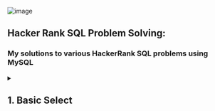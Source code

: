 ![image](https://github.com/shanuhalli/Practice-MySQL/assets/109328924/a423a3e6-3541-4aee-8595-948164922651)

## Hacker Rank SQL Problem Solving:
### My solutions to various HackerRank SQL problems using MySQL

<details>
  <summary><h2>1. Basic Select<h2></summary>
  <br/>

### The CITY table is described as follows:

![1449729804-f21d187d0f-CITY](https://github.com/shanuhalli/Practice-MySQL/assets/109328924/dbb4a313-b8c2-44a6-a054-2c91c9308275)

Q1. Query all columns for all American cities in the CITY table with populations larger than 100000. The CountryCode for America is USA.

Solution:
```sql
SELECT * FROM CITY WHERE COUNTRYCODE = 'USA' AND POPULATION > 100000;
```

Q2. Query the NAME field for all American cities in the CITY table with populations larger than 120000. The CountryCode for America is USA.

Solution:
```sql
SELECT NAME FROM CITY WHERE COUNTRYCODE = 'USA' AND POPULATION > 120000;
```

Q3. Query all columns (attributes) for every row in the CITY table.

Solution:
```sql
SELECT * FROM CITY;
```

Q4. Query all columns for a city in CITY with the ID 1661.

Solution:
```sql
SELECT * FROM CITY WHERE ID = 1661;
```

Q5. Query all attributes of every Japanese city in the CITY table. The COUNTRYCODE for Japan is JPN.

Solution:
```sql
SELECT * FROM CITY WHERE COUNTRYCODE = 'JPN';
```

Q6. Query the names of all the Japanese cities in the CITY table. The COUNTRYCODE for Japan is JPN.

Solution:
```sql
SELECT NAME FROM CITY WHERE COUNTRYCODE = 'JPN';
```

### The STATION table is described as follows:

![image](https://github.com/shanuhalli/Practice-MySQL/assets/109328924/07a885c8-5994-489f-bbc3-5dcfaa78e309)

### where LAT_N is the northern latitude and LONG_W is the western longitude.

Q7. Query a list of CITY and STATE from the STATION table.
Solution:
```sql
SELECT CITY, STATE FROM STATION;
```

Q8. Query a list of CITY names from STATION for cities that have an even ID number. Print the results in any order, but exclude duplicates from the answer.

Solution:
```sql
SELECT DISTINCT CITY FROM STATION WHERE MOD (ID,2) = 0 ORDER BY CITY;
```

Q9. Query the two cities in STATION with the shortest and longest CITY names, as well as their respective lengths (i.e.: number of characters in the name). If there is more than one smallest or largest city, choose the one that comes first when ordered alphabetically.

Solution:
```sql
SELECT CITY, LENGTH(CITY) FROM STATION ORDER BY LENGTH(CITY) ASC, CITY LIMIT 1;
SELECT CITY, LENGTH(CITY) FROM STATION ORDER BY LENGTH(CITY) DESC, CITY LIMIT 1;
```

Q10. Find the difference between the total number of CITY entries in the table and the number of distinct CITY entries in the table.

Solution:
```sql
SELECT COUNT(CITY) – COUNT (DISTINCT CITY) FROM STATION;
```

Q11. Query the list of CITY names starting with vowels (i.e., a, e, i, o, or u) from STATION. Your result cannot contain duplicates.

Solution:
```sql
SELECT DISTINCT CITY FROM STATION WHERE LEFT(CITY,1) IN ('A','E','I','O','U');
```

Q12. Query the list of CITY names ending with vowels (a, e, i, o, u) from STATION. Your result cannot contain duplicates.

Solution:
```sql
SELECT DISTINCT CITY FROM STATION WHERE RIGHT(CITY,1) IN ('A','E','I','O','U');
```

Q13. Query the list of CITY names from STATION which have vowels (i.e., a, e, i, o, and u) as both their first and last characters. Your result cannot contain duplicates.

Solution:
```sql
SELECT DISTINCT CITY FROM STATION WHERE LEFT(CITY,1) IN ('A','E','I','O','U') AND 
RIGHT(CITY,1) IN ('A','E','I','O','U');
```

Q14. Query the list of CITY names from STATION that do not start with vowels. Your result cannot contain duplicates.

Solution:
```sql
SELECT DISTINCT CITY FROM STATION WHERE LEFT(CITY,1) NOT IN ('A','E','I','O','U');
```

Q15. Query the list of CITY names from STATION that do not end with vowels. Your result cannot contain duplicates.

Solution:
```sql
SELECT DISTINCT CITY FROM STATION WHERE RIGHT(CITY,1) NOT IN ('A','E','I','O','U');
```

Q16. Query the list of CITY names from STATION that either do not start with vowels or do not end with vowels. Your result cannot contain duplicates.

Solution:
```sql
SELECT DISTINCT CITY FROM STATION WHERE LEFT(CITY,1) NOT IN ('A','E','I','O','U') OR 
RIGHT(CITY,1) NOT IN ('A','E','I','O','U');
```

Q17. Query the list of CITY names from STATION that do not start with vowels and do not end with vowels. Your result cannot contain duplicates.
Solution:
```sql
SELECT DISTINCT CITY FROM STATION WHERE LEFT(CITY,1) NOT IN ('A','E','I','O','U') AND
RIGHT(CITY,1) NOT IN ('A','E','I','O','U');
```

### The STUDENTS table is described as follows: 
![image](https://github.com/shanuhalli/Practice-MySQL/assets/109328924/680963aa-a36c-4d89-9c36-d1bf9f0e0f01)

### The Name column only contains uppercase (A-Z) and lowercase (a-z) letters.

Q 18. Query the Name of any student in STUDENTS who scored higher than  Marks. Order your output by the last three characters of each name. If two or more students both have names ending in the same last three characters (i.e.: Bobby, Robby, etc.), secondary sort them by ascending ID.

Solution:
```sql
SELECT NAME FROM STUDENTS WHERE MARKS > 75 ORDER BY RIGHT(NAME,3), ID ASC;
```

### The Employee table containing employee data for a company is described as follows:
![image](https://github.com/shanuhalli/Practice-MySQL/assets/109328924/382d5f81-1816-4e9f-b024-a76d0bcee3f5)

### where employee_id is an employee's ID number, name is their name, months is the total number of months they've been working for the company, and salary is their monthly salary.

Q 19. Write a query that prints a list of employee names (i.e.: the name attribute) from the Employee table in alphabetical order.
Solution:

```sql
SELECT NAME FROM EMPLOYEE ORDER BY NAME;
```

Q 20. Write a query that prints a list of employee names (i.e.: the name attribute) for employees in Employee having a salary greater than $2000 per month who have been employees for less than 10 months. Sort your result by ascending employee_id.
Solution:

```sql
SELECT NAME FROM EMPLOYEE WHERE SALARY > 2000 AND MONTHS < 10 ORDER BY EMPLOYEE_ID;
```
